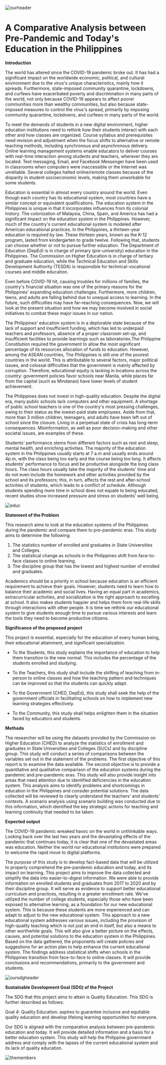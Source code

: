 ![ourheader](https://github.com/GlennBSIT3205/IT-BA-3205_Coalesce/blob/main/header.jpg?raw=true)

# A Comparative Analysis between Pre-Pandemic and Today's Education in the Philippines

**Introduction** 

The world has altered since the COVID-19 pandemic broke out. It has had a significant impact on the worldwide economic, political, and cultural environment due to the virus's unique characteristics, mainly how it spreads.  Furthermore, state-imposed community quarantine, lockdowns, and curfews have exacerbated poverty and discrimination in many parts of the world, not only because COVID-19 appears to affect poorer communities more than wealthy communities, but also because state-imposed measures to control the virus's spread, primarily by imposing community quarantine, lockdowns, and curfews in many parts of the world.

To meet the demands of students in a new digital environment, higher education institutions need to rethink how their students interact with each other and how classes are organized. Course syllabus and prerequisites need revision and adjustment when the focus shifts to alternative or remote teaching methods, including synchronous and asynchronous delivery. Online learning management systems enable educators to deliver courses with real-time interaction among students and teachers, wherever they are located. Text messaging, Email, and Facebook Messenger have been used in classrooms when computers were inaccessible or the Internet was unreliable. Several colleges halted online/remote classes because of the disparity in student socioeconomic levels, making them unworkable for some students.

Education is essential in almost every country around the world. Even though each country has its educational system, most countries have a similar concept or equivalent qualifications. The education system in the Philippines is unique in that it incorporates influences from its colonial history. The colonization of Malaysia, China, Spain, and America has had a significant impact on the education system in the Philippines. However, much of the country's current educational system is modeled after American educational practices. In the Philippines, a thirteen-year education is required by law. These thirteen years, known as the K-12 program, lasted from kindergarten to grade twelve. Following that, students can choose whether or not to pursue further education. The Department of Education (DepEd) is in charge of primary (pre-university) education in the Philippines. The Commission on Higher Education is in charge of tertiary and graduate education, while the Technical Education and Skills Development Authority (TESDA) is responsible for technical-vocational courses and middle education.

Even before COVID-19 hit, causing troubles for millions of families, the country's financial situation was one of the primary reasons for the Philippines' expanding education challenges. Furthermore, more children, teens, and adults are falling behind due to unequal access to learning. In the future, such difficulties may have far-reaching consequences. Now, we will look at the present situation and how we may become involved in social initiatives to combat these major issues in our nation.

The Philippines' education system is in a deplorable state because of the lack of support and insufficient funding, which has led to underpaid teachers and professors, absence of a proper classroom set-up, and insufficient facilities to provide learnings such as laboratories.The Philippine Constitution required the government to allow the most significant percentage of its resources allocation of funds to education. However, among the ASEAN countries, The Philippines is still one of the poorest countries in the world. This is attributable to several factors, major political issues, and colossal difficulties that the government is mainly affected by corruption. Therefore, educational equity is lacking in locations across the country: government policies favor schools near Manila, while places far from the capital (such as Mindanao) have lower levels of student achievement.

The Philippines does not invest in high-quality education. Despite the digital era, many public schools lack computers and other equipment. A shortage of public school teachers is one of the country's most pressing challenges, owing to their status as the lowest-paid state employees. Aside from that, more than 3 million children, teenagers, and adults have been left out of school since the closure. Living in a perpetual state of crisis has long-term consequences. Misinformation, as well as poor decision-making and other societal issues, are examples of these.

Students' performance stems from different factors such as rest and sleep, mental health, and enriching activities. The majority of the education system in the Philippines usually starts at 7 a.m and usually ends around 4p.m, with the class being too early and the course being too long. It affects students' performance to focus and be productive alongside the long class hours. The class hours usually take the majority of the students' time and do not even include the homework and other activities provided by the school and its professors; this, in turn, affects the rest and after-school activities of students, which leads to a conflict of schedule. Although students spending more time in school does not equate to being educated, recent studies show increased pressure and stress on students' well being.

![educ](https://github.com/GlennBSIT3205/IT-BA-3205_Coalesce/blob/main/educ.jpg?raw=true)

**Statement of the Problem**

This research aims to look at the education systems of the Philippines during the pandemic and compare them to pre-pandemic eras. This study aims to determine the following:

1. The statistics number of enrolled and graduates in State Universities and Colleges.
2. The statistical change as schools in the Philippines shift from face-to-face classes to online learning. 
3. The discipline group that has the lowest and highest number of enrolled and graduates.

Academics should be a priority in school because education is an efficient requirement to achieve their goals. However, students need to learn how to balance their academic and social lives. Having an equal part in academics, extracurricular activities, and socialization is the right approach to excelling at school. It also makes students happier and helps them form real-life skills through interactions with other people. It is time we rethink our educational system to give students enough time to pursue various interests and learn the tools they need to become productive citizens.

**Significance of the proposed project**

This project is essential, especially for the education of every human being, their educational attainment, and significant specialization.

- To the Students, this study explains the importance of education to help them transition to the new normal. This includes the percentage of the students enrolled and studying.

- To the Teachers, this study shall include the shifting of teaching from in-person to online classes and how the teaching pattern and techniques can be improved so that the students can quickly adapt.

- To the Government (CHED, DepEd), this study shall seek the help of the government officials in facilitating schools on how to implement new learning strategies effectively. 

- To the Community, this study shall helps enlighten them in the situation faced by educators and students.

**Methods**

The researcher will be using the datasets provided by the Commission on Higher Education (CHED) to analyze the statistics of enrollment and graduates in State Universities and Colleges (SUCs) and by discipline group. This study will conduct a series of comparisons between the variables set out in the statement of the problems. The first objective of this report is to examine the data available. The second objective is to provide a quantitative and qualitative comparison of the education systems during the pandemic and pre-pandemic eras. This study will also provide insight into areas that need attention due to identified deficiencies in the education system. This analysis aims to identify problems and shortcomings in education in the Philippines and consider potential solutions. The data collected will be reviewed to clearly understand the teachers' and students' contexts. A scenario analysis using scenario building was conducted due to this information, which identified the key strategic actions for teaching and learning continuity that needed to be taken.


**Expected output**
 
The COVID-19 pandemic wreaked havoc on the world in unthinkable ways. Looking back over the last two years and the devastating effects of the pandemic that continues today, it is clear that one of the devastated areas was education. Neither the world nor educational institutions were prepared to welcome the rapid move to digital platforms. 
 
The purpose of this study is to develop fact-based data that will be utilized to properly comprehend the pre-pandemic education and today, and  its impact on learning. This project aims to improve the data collected and simplify the data into easier-to-digest information. We were able to provide information on enrolled students and graduates from 2017 to 2020 and by their discipline group. It will serve as evidence to support better educational curriculum and practices, resulting in a greater enrollment rate. We've utilized the number of college students, especially those who have been exposed to alternative learning, as a foundation for our new educational system. This is because these students are more experienced and can adapt to adjust to the new educational system. This approach to a new educational system addresses various issues, including the provision of high-quality teaching which is not just an end in itself, but also a means to other worthwhile goals. This will also give a better picture on the effects, causes, and potential solutions to the education system in the Philippines. Based on the data gathered, the proponents will create policies and suggestions for an action plan to help enhance the current educational system. The findings address statistical shifts when schools in the Philippines transition from face-to-face to online classes. It will provide conclusions and recommendations, primarily to the government and students.

![oursdgheader](https://github.com/GlennBSIT3205/IT-BA-3205_Coalesce/blob/main/sdg.jpg?raw=true)

**Sustainable Development Goal (SDG) of the Project**

The SDG that this project aims to attain is Quality Education. This SDG is further described as follows:

Goal 4: Quality Education: aspires to guarantee inclusive and equitable quality education and develop lifelong learning opportunities for everyone.

Our SDG is aligned with the comparative analysis between pre-pandemic education and today. It will provide detailed information and a basis for a better education system. This study will help the Philippine government address and comply with the lapses of the current educational system and its lack of quality education.

![themembers](https://github.com/GlennBSIT3205/IT-BA-3205_Coalesce/blob/main/members.jpg?raw=true)
